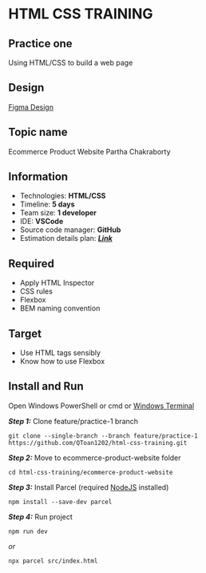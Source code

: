 # HTML CSS TRAINING

## Practice one

Using HTML/CSS to build a web page

## Design

[Figma Design](https://www.figma.com/file/NG3Xacpm8BKtZwvCEZd2KU/ecommerce-product-website-partha-chakraborty)

## Topic name

Ecommerce Product Website Partha Chakraborty

## Information

* Technologies: **HTML/CSS**
* Timeline: **5 days**
* Team size: **1 developer**
* IDE: **VSCode**
* Source code manager: **GitHub**
* Estimation details plan: [**_Link_**](https://docs.google.com/document/d/1WaqH4nsLWT6e1bgTYO6RdmRo-in43imm/edit?usp=sharing&ouid=106375431505893946552&rtpof=true&sd=true)

## Required

* Apply HTML Inspector
* CSS rules
* Flexbox
* BEM naming convention

## Target

* Use HTML tags sensibly
* Know how to use Flexbox

## Install and Run

Open Windows PowerShell or cmd or [Windows Terminal](https://www.microsoft.com/en-gb/p/windows-terminal/9n0dx20hk701?rtc=1&activetab=pivot:overviewtab) 

**_Step 1:_** Clone feature/practice-1 branch

```
git clone --single-branch --branch feature/practice-1 https://github.com/QToan1202/html-css-training.git
```

**_Step 2:_**  Move to ecommerce-product-website folder

```
cd html-css-training/ecommerce-product-website
```

**_Step 3:_** Install Parcel (required [NodeJS](https://nodejs.org/en/download/) installed)

```
npm install --save-dev parcel
```

**_Step 4:_** Run project

```
npm run dev
```

_or_

```
npx parcel src/index.html
```
